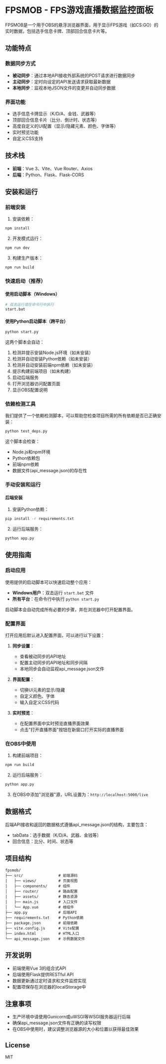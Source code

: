 # FPSMOB - FPS游戏直播数据监控面板

FPSMOB是一个用于OBS的悬浮浏览器界面，用于显示FPS游戏（如CS:GO）的实时数据，包括选手信息卡牌、顶部回合信息卡片等。

## 功能特点

### 数据同步方式
- **被动同步**：通过本地API接收外部系统的POST请求进行数据同步
- **主动同步**：定时向设定的API发送请求获取最新数据
- **本地同步**：监视本地JSON文件的变更并自动同步数据

### 界面功能
- 选手信息卡牌显示（K/D/A、金钱、武器等）
- 顶部回合信息卡片（比分、倒计时、状态等）
- 高度自定义的UI配置（显示/隐藏元素、颜色、字体等）
- 实时预览功能
- 自定义CSS支持

## 技术栈

- **前端**：Vue 3、Vite、Vue Router、Axios
- **后端**：Python、Flask、Flask-CORS

## 安装和运行

### 前端安装

1. 安装依赖：
```bash
npm install
```

2. 开发模式运行：
```bash
npm run dev
```

3. 构建生产版本：
```bash
npm run build
```

### 快速启动（推荐）

#### 使用启动脚本（Windows）
```bash
# 双击运行或在命令行中执行
start.bat
```

#### 使用Python启动脚本（跨平台）
```bash
python start.py
```

这两个脚本会自动：
1. 检测并提示安装Node.js环境（如未安装）
2. 检测并自动安装Python依赖（如未安装）
3. 检测并自动安装前端npm依赖（如未安装）
4. 提示构建前端项目（如未构建）
5. 启动后端服务
6. 打开浏览器访问配置页面
7. 显示OBS配置说明

### 依赖检测工具

我们提供了一个依赖检测脚本，可以帮助您检查项目所需的所有依赖是否已正确安装：

```bash
python test_deps.py
```

这个脚本会检查：
- Node.js和npm环境
- Python依赖包
- 前端npm依赖
- 数据文件(api_message.json)的存在性

### 手动安装和运行

#### 后端安装

1. 安装Python依赖：
```bash
pip install -r requirements.txt
```

2. 运行后端服务：
```bash
python app.py
```

## 使用指南

### 启动应用

使用提供的启动脚本可以快速启动整个应用：

- **Windows用户**：双击运行 `start.bat` 文件
- **所有平台**：在命令行中执行 `python start.py`

启动脚本会自动完成所有必要的步骤，并在浏览器中打开配置界面。

### 配置界面
打开应用后默认进入配置界面，可以进行以下设置：

1. **同步设置**：
   - 查看被动同步的API地址
   - 配置主动同步的API地址和同步间隔
   - 本地同步会自动监视api_message.json文件

2. **界面配置**：
   - 切换UI元素的显示/隐藏
   - 自定义颜色、字体
   - 输入自定义CSS代码

3. **实时预览**：
   - 在配置界面中实时预览直播界面效果
   - 点击"打开直播界面"按钮在新窗口打开实际的直播界面

### 在OBS中使用

1. 构建前端项目：
```bash
npm run build
```

2. 运行后端服务：
```bash
python app.py
```

3. 在OBS中添加"浏览器"源，URL设置为：`http://localhost:5000/live`

## 数据格式

后端API接收和返回的数据格式遵循api_message.json的结构，主要包含：
- tabData：选手数据（K/D/A、武器、金钱等）
- 回合信息：比分、时间、状态等

## 项目结构

```
fpsmob/
├── src/                # 前端源码
│   ├── views/          # 页面视图
│   ├── components/     # 组件
│   ├── router/         # 路由配置
│   ├── assets/         # 静态资源
│   ├── main.js         # 入口文件
│   └── App.vue         # 根组件
├── app.py              # 后端API
├── requirements.txt    # Python依赖
├── package.json        # 前端依赖
├── vite.config.js      # Vite配置
├── index.html          # HTML入口
└── api_message.json    # 示例数据文件
```

## 开发说明

- 前端使用Vue 3的组合式API
- 后端使用Flask提供RESTful API
- 数据更新通过定时请求和文件监控实现
- 配置项保存在浏览器的localStorage中

## 注意事项

- 生产环境中请使用Gunicorn或uWSGI等WSGI服务器运行后端
- 确保api_message.json文件有正确的读写权限
- 在OBS中使用时，建议调整浏览器源的大小和位置以获得最佳效果

## License

MIT
